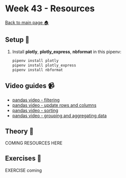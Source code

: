 # Week 43 - Resources

[Back to main page :house:](https://github.com/kokchun/Databehandling-21)

## Setup :wrench:

1. Install **plotly**, **plotly_express**, **nbformat** in this pipenv:
   ```python
   pipenv install plotly
   pipenv install plotly_express
   pipenv install nbformat
   ```

## Video guides :video_camera:

- [pandas video - filtering](https://www.youtube.com/watch?v=Lw2rlcxScZY&list=RDCMUCCezIgC97PvUuR4_gbFUs5g&index=4)
- [pandas video - update rows and columns](https://www.youtube.com/watch?v=DCDe29sIKcE&list=RDCMUCCezIgC97PvUuR4_gbFUs5g&index=5)
- [pandas video - sorting](https://www.youtube.com/watch?v=T11QYVfZoD0&list=RDCMUCCezIgC97PvUuR4_gbFUs5g&index=7)
- [pandas video - grouping and aggregating data](https://www.youtube.com/watch?v=txMdrV1Ut64&list=RDCMUCCezIgC97PvUuR4_gbFUs5g&index=8)

## Theory :book:

COMING RESOURCES HERE

## Exercises :running:

EXERCISE coming
